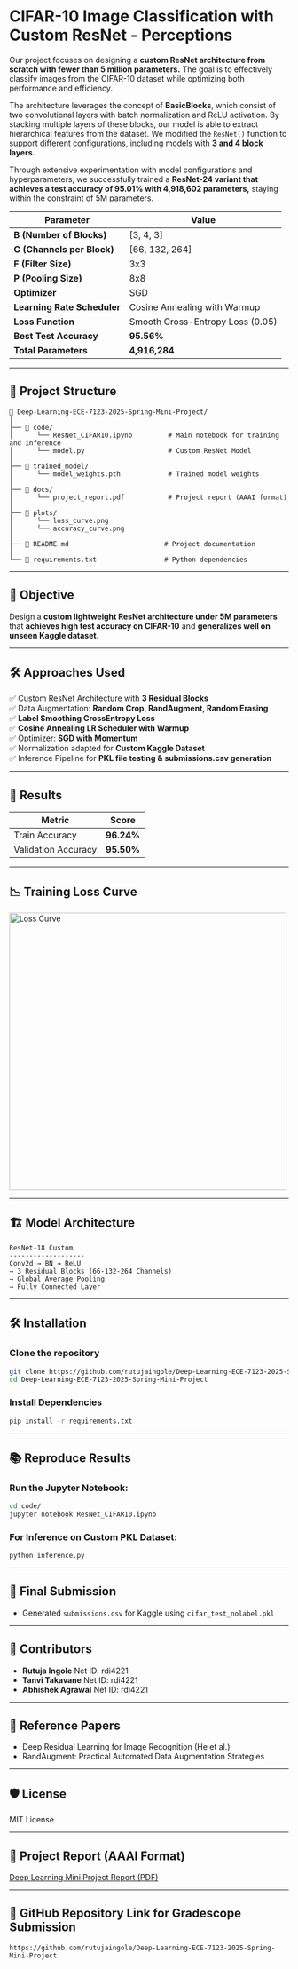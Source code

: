 # CIFAR-10 Image Classification with Custom ResNet - Perceptions

Our project focuses on designing a **custom ResNet architecture from scratch with fewer than 5 million parameters.** The goal is to effectively classify images from the CIFAR-10 dataset while optimizing both performance and efficiency.  

The architecture leverages the concept of **BasicBlocks**, which consist of two convolutional layers with batch normalization and ReLU activation. By stacking multiple layers of these blocks, our model is able to extract hierarchical features from the dataset. We modified the `ResNet()` function to support different configurations, including models with **3 and 4 block layers.**  

Through extensive experimentation with model configurations and hyperparameters, we successfully trained a **ResNet-24 variant that achieves a test accuracy of 95.01% with 4,918,602 parameters,** staying within the constraint of 5M parameters.  


| Parameter             | Value                  |
|----------------|----------------------|
| **B (Number of Blocks)** | [3, 4, 3] |
| **C (Channels per Block)** | [66, 132, 264] |
| **F (Filter Size)** | 3x3 |
| **P (Pooling Size)** | 8x8 |
| **Optimizer** | SGD |
| **Learning Rate Scheduler** | Cosine Annealing with Warmup |
| **Loss Function** | Smooth Cross-Entropy Loss (0.05) |
| **Best Test Accuracy** | **95.56%** |
| **Total Parameters** | **4,916,284** |

---
## 📂 Project Structure

```
📂 Deep-Learning-ECE-7123-2025-Spring-Mini-Project/
│
├── 📂 code/
│      └── ResNet_CIFAR10.ipynb         # Main notebook for training and inference
│      └── model.py                     # Custom ResNet Model
│
├── 📂 trained_model/
│      └── model_weights.pth            # Trained model weights
│
├── 📂 docs/
│      └── project_report.pdf           # Project report (AAAI format)
│
├── 📂 plots/
│      └── loss_curve.png
│      └── accuracy_curve.png
│
├── 📝 README.md                        # Project documentation
│
└── 📄 requirements.txt                 # Python dependencies
```

---

## 🚀 **Objective**
Design a **custom lightweight ResNet architecture under 5M parameters** that **achieves high test accuracy on CIFAR-10** and **generalizes well on unseen Kaggle dataset.**

---

## 🛠️ **Approaches Used**
✅ Custom ResNet Architecture with **3 Residual Blocks**  
✅ Data Augmentation: **Random Crop, RandAugment, Random Erasing**  
✅ **Label Smoothing CrossEntropy Loss**  
✅ **Cosine Annealing LR Scheduler with Warmup**  
✅ Optimizer: **SGD with Momentum**  
✅ Normalization adapted for **Custom Kaggle Dataset**  
✅ Inference Pipeline for **PKL file testing & submissions.csv generation**

---

## 🎯 **Results**
| Metric             | Score         |
|----------------|---------------------|
| Train Accuracy        | **96.24%** |
| Validation Accuracy | **95.50%** |

---

## 📉 **Training Loss Curve**
<img src="./plots/loss_curve.png" alt="Loss Curve" width="500">

---

## 🏗️ Model Architecture
```
ResNet-18 Custom
-------------------
Conv2d → BN → ReLU
→ 3 Residual Blocks (66-132-264 Channels)
→ Global Average Pooling
→ Fully Connected Layer
```

---

## 🛠️ **Installation**
### Clone the repository
```bash
git clone https://github.com/rutujaingole/Deep-Learning-ECE-7123-2025-Spring-Mini-Project.git
cd Deep-Learning-ECE-7123-2025-Spring-Mini-Project
```

### Install Dependencies
```bash
pip install -r requirements.txt
```

---

## 📚 **Reproduce Results**

### Run the Jupyter Notebook:
```bash
cd code/
jupyter notebook ResNet_CIFAR10.ipynb
```

### For Inference on Custom PKL Dataset:
```bash
python inference.py
```

---

## 🏁 **Final Submission**
- Generated `submissions.csv` for Kaggle using `cifar_test_nolabel.pkl`
---

## 👤 **Contributors**
- **Rutuja Ingole**  Net ID: rdi4221
- **Tanvi Takavane**  Net ID: rdi4221
- **Abhishek Agrawal** Net ID: rdi4221

---

## 📌 Reference Papers
- Deep Residual Learning for Image Recognition (He et al.)
- RandAugment: Practical Automated Data Augmentation Strategies

---

## 🛡️ License
MIT License

---

## 🔗 Project Report (AAAI Format)
[Deep Learning Mini Project Report (PDF)](./docs/project_report.pdf)

---

## 🌟 **GitHub Repository Link for Gradescope Submission**
```
https://github.com/rutujaingole/Deep-Learning-ECE-7123-2025-Spring-Mini-Project
```
